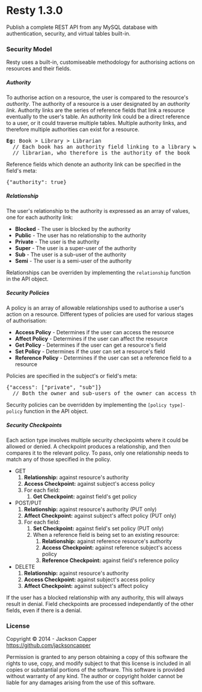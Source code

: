 <h1>Resty 1.3.0</h1>
<p>Publish a complete REST API from any MySQL database with authentication, security, and virtual tables built-in.</p>

<h3>Security Model</h3>
<p>Resty uses a built-in, customiseable methodology for authorising actions on resources and their fields.</p>

<h5>Authority</h5>
<p>To authorise action on a resource, the user is compared to the resource's <em>authority</em>. The authority of a resource is a user designated by an <em>authority link</em>. Authority links are the series of reference fields that link a resource eventually to the user's table. An authority link could be a direct reference to a user, or it could traverse multiple tables. Multiple authority links, and therefore multiple authorities can exist for a resource.</p>
<pre><strong>Eg:</strong> Book > Library > Librarian
  // Each book has an authority field linking to a library which has an authority field linking to a
  // librarian, who therefore is the authority of the book</pre>
<p>Reference fields which denote an authority link can be specified in the field's meta:</p>
<pre>{"authority": true}</pre>

<h5>Relationship</h5>
<p>The user's relationship to the authority is expressed as an array of values, one for each authority link:</p>
<ul>
  <li><strong>Blocked</strong> - The user is blocked by the authority</li>
  <li><strong>Public</strong> - The user has no relationship to the authority</li>
  <li><strong>Private</strong> - The user is the authority</li>
  <li><strong>Super</strong> - The user is a super-user of the authority</li>
  <li><strong>Sub</strong> - The user is a sub-user of the authority</li>
  <li><strong>Semi</strong> - The user is a semi-user of the authority</li>
</ul>
<p>Relationships can be overriden by implementing the <code>relationship</code> function in the API object.</p>

<h5>Security Policies</h5>
<p>A policy is an array of allowable relationships used to authorise a user's action on a resource. Different types of policies are used for various stages of authorisation:
<ul>
  <li><strong>Access Policy</strong> - Determines if the user can access the resource</li>
  <li><strong>Affect Policy</strong> - Determines if the user can affect the resource</li>
  <li><strong>Get Policy</strong> - Determines if the user can get a resource's field</li>
  <li><strong>Set Policy</strong> - Determines if the user can set a resource's field</li>
  <li><strong>Reference Policy</strong> - Determines if the user can set a reference field to a resource</li>
</ul>
<p>Policies are specified in the subject's or field's meta:</p>
<pre>{"access": ["private", "sub"]}
  // Both the owner and sub-users of the owner can access these resources</pre>
<p>Security policies can be overridden by implementing the <code>[policy type]-policy</code> function in the API object.</p>

<h5>Security Checkpoints</h5>
<p>Each action type involves multiple security checkpoints where it could be allowed or denied. A checkpoint produces a relationship, and then compares it to the relevant policy. To pass, only one relationship needs to match any of those specified in the policy.</p>
<ul>
  <li>
    GET
    <ol>
      <li><strong>Relationship:</strong> against resource's authority</li>
      <li><strong>Access Checkpoint:</strong> against subject's access policy</li>
      <li>
        For each field:
        <ol>
          <li><strong>Get Checkpoint:</strong> against field's get policy</li>
        </ol>
      </li>
    </ol>
  </li>
  <li>
    POST/PUT
    <ol>
      <li><strong>Relationship:</strong> against resource's authority (PUT only)</li>
      <li><strong>Affect Checkpoint:</strong> against subject's affect policy (PUT only)</li>
      <li>
        For each field:
        <ol>
          <li><strong>Set Checkpoint:</strong> against field's set policy (PUT only)</li>
          <li>
            When a reference field is being set to an existing resource:
            <ol>
              <li><strong>Relationship:</strong> against reference resource's authority</li>
              <li><strong>Access Checkpoint:</strong> against reference subject's access policy</li>
              <li><strong>Reference Checkpoint:</strong> against field's reference policy</li>
            </ol>
          </li>
        </ol>
      </li>
    </ol>
  </li>
  <li>
    DELETE
    <ol>
      <li><strong>Relationship:</strong> against resource's authority</li>
      <li><strong>Access Checkpoint:</strong> against subject's access policy</li>
      <li><strong>Affect Checkpoint:</strong> against subject's affect policy</li>
    </ol>
  </li>
</ul>
<p>If the user has a blocked relationship with any authority, this will always result in denial. Field checkpoints are processed independantly of the other fields, even if there is a denial.</p>

<h3>License</h3>
<p>Copyright © 2014 - Jackson Capper<br/><a href='https://github.com/jacksoncapper' target='_blank'>https://github.com/jacksoncapper</a></p>
<p>Permission is granted to any person obtaining a copy of this software the rights to use, copy, and modify subject to that this license is included in all copies or substantial portions of the software. This software is provided without warranty of any kind. The author or copyright holder cannot be liable for any damages arising from the use of this software.</p>
